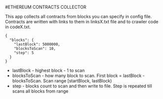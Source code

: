 #ETHEREUM CONTRACTS COLLECTOR

This app collects all contracts from blocks you can specify in config file. Contracts are written with links to them in linksX.txt file and to crawler code in codeX.txt.

```
{
  "blocks": {
    "lastBlock": 5000000,
    "blocksToScan": 10,
    "step": 5
  }
}
```

*   lastBlock - highest block - 1 to scan 
*   blocksToScan - how many block to scan. First block = lastBlock - blocksToScan. Scan range [startBlock, lastBlock)
*   step - blocks count to scan and then write to file. Step is repeated till scans all blocks from range

